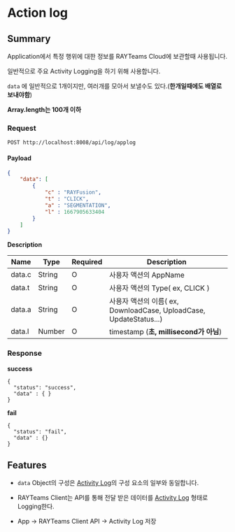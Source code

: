 # Action log

## Summary

Application에서 특정 행위에 대한 정보를 RAYTeams Cloud에 보관할때 사용됩니다.

일반적으로 주요 Activity Logging을 하기 위해 사용합니다.

```data``` 에 일반적으로 1개이지만, 여러개를 모아서 보낼수도 있다.(**한개일때에도 배열로 보내야함**)

**Array.length는 100개 이하**

### Request

```
POST http://localhost:8008/api/log/applog
```

#### Payload

```JSON
{
    "data": [
        {
            "c" : "RAYFusion",
            "t" : "CLICK",
            "a" : "SEGMENTATION",
            "l" : 1667905633404
        }
    ]
}
```

**Description**

| Name | Type | Required | Description |
| --- | --- | --- | --- |
| data.c | String | O | 사용자 액션의 AppName  |
| data.t | String | O  | 사용자 액션의 Type( ex, CLICK )  |
| data.a | String | O  | 사용자 액션의 이름( ex, DownloadCase, UploadCase, UpdateStatus...)  |
| data.l | Number | O  | timestamp (**초, millisecond가 아님**)  |

### Response

**success**

```
{
  "status": "success",
  "data" : { }
}
```

**fail**

```
{
  "status": "fail",
  "data" : {}
}
```

## Features

* ```data``` Object의 구성은 [Activity Log](../../common/activity-log.md)의 구성 요소의 일부와 동일합니다.

* RAYTeams Client는 API를 통해 전달 받은 데이터를 [Activity Log](../../common/activity-log.md) 형태로 Logging한다.

* App -> RAYTeams Client API -> Activity Log 저장
